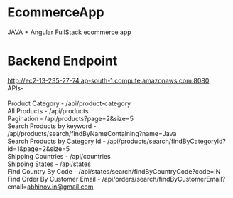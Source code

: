 # EcommerceApp
JAVA + Angular FullStack ecommerce app

# Backend Endpoint 
http://ec2-13-235-27-74.ap-south-1.compute.amazonaws.com:8080
<br>
APIs-
<br><br>
Product Category - /api/product-category
<br>
All Products - /api/products
<br>
Pagination - /api/products?page=2&size=5
<br>
Search Products by keyword - /api/products/search/findByNameContaining?name=Java
<br>
Search Products by Category Id - /api/products/search/findByCategoryId?id=1&page=2&size=5
<br>
Shipping Countries - /api/countries
<br>
Shipping States - /api/states
<br>
Find Country By Code - /api/states/search/findByCountryCode?code=IN
<br>
Find Order By Customer Email - /api/orders/search/findByCustomerEmail?email=abhinov.in@gmail.com
<br>
